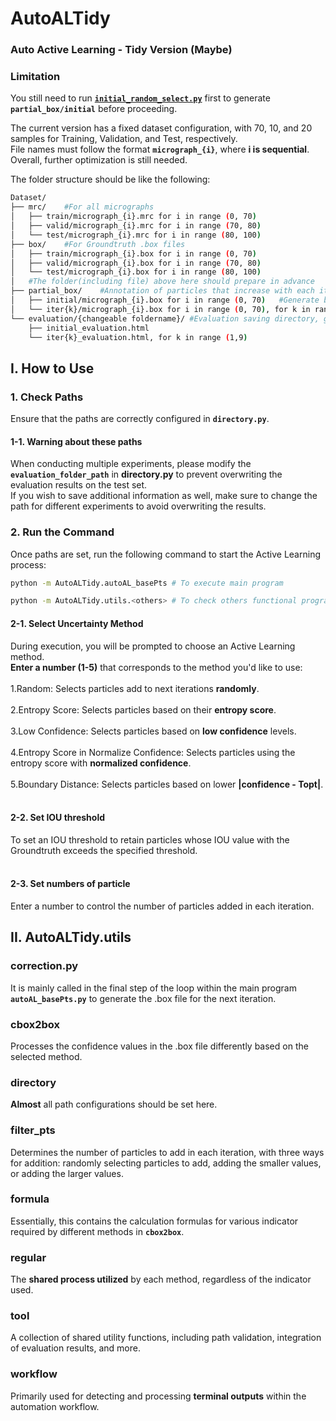 # AutoALTidy<br>
### Auto Active Learning - Tidy Version **(Maybe)**
### Limitation
You still need to run [**`initial_random_select.py`**](https://github.com/Gratia2533/cryyy/blob/main/main_pts/initial_random_select.py) first to generate **`partial_box/initial`** before proceeding.<br>

The current version has a fixed dataset configuration, with 70, 10, and 20 samples for Training, Validation, and Test, respectively.<br>
File names must follow the format **`micrograph_{i}`**, where **i is sequential**. Overall, further optimization is still needed.<br>

The folder structure should be like the following:

```bash
Dataset/
├── mrc/    #For all micrographs
│   ├── train/micrograph_{i}.mrc for i in range (0, 70)
│   ├── valid/micrograph_{i}.mrc for i in range (70, 80)
│   └── test/micrograph_{i}.mrc for i in range (80, 100)
├── box/    #For Groundtruth .box files
│   ├── train/micrograph_{i}.box for i in range (0, 70)
│   ├── valid/micrograph_{i}.box for i in range (70, 80)
│   └── test/micrograph_{i}.box for i in range (80, 100)
│   #The folder(including file) above here should prepare in advance
├── partial_box/    #Annotation of particles that increase with each iteration
│   ├── initial/micrograph_{i}.box for i in range (0, 70)   #Generate by initial_random_select.py manually
│   └── iter{k}/micrograph_{i}.box for i in range (0, 70), for k in range (1,9)     #Generate automatically when correction processing
└── evaluation/{changeable foldername}/ #Evaluation saving directory, generate automatically when auto Active Learning processing
    ├── initial_evaluation.html
    └── iter{k}_evaluation.html, for k in range (1,9)
```

## I. How to Use

### 1. Check Paths
Ensure that the paths are correctly configured in **`directory.py`**.

#### 1-1. Warning about these paths
When conducting multiple experiments, please modify the **`evaluation_folder_path`** in **directory.py** to prevent overwriting the evaluation results on the test set. <br> 
If you wish to save additional information as well, make sure to change the path for different experiments to avoid overwriting the results.

### 2. Run the Command
Once paths are set, run the following command to start the Active Learning process:

```bash
python -m AutoALTidy.autoAL_basePts # To execute main program
```
```bash
python -m AutoALTidy.utils.<others> # To check others functional programs in AutoALTidy/utils
```
#### 2-1. Select Uncertainty Method
During execution, you will be prompted to choose an Active Learning method.  
**Enter a number (1-5)** that corresponds to the method you'd like to use:  
<br>
1.Random: Selects particles add to next iterations **randomly**.  
<br>
2.Entropy Score: Selects particles based on their **entropy score**.  
<br>
3.Low Confidence: Selects particles based on **low confidence** levels.  
<br>
4.Entropy Score in Normalize Confidence: Selects particles using the entropy score with **normalized confidence**.  
<br>
5.Boundary Distance: Selects particles based on lower **|confidence - Topt|**.  
<br>

#### 2-2. Set IOU threshold
To set an IOU threshold to retain particles whose IOU value with the Groundtruth exceeds the specified threshold.  
<br>

#### 2-3. Set numbers of particle 
Enter a number to control the number of particles added in each iteration.

## II. AutoALTidy.utils

### correction.py

It is mainly called in the final step of the loop within the main program **`autoAL_basePts.py`** to generate the .box file for the next iteration.

### cbox2box

Processes the confidence values in the .box file differently based on the selected method.

### directory

**Almost** all path configurations should be set here.

### filter_pts

Determines the number of particles to add in each iteration, with three ways for addition: randomly selecting particles to add, adding the smaller values, or adding the larger values.

### formula

Essentially, this contains the calculation formulas for various indicator required by different methods in **`cbox2box`**.

### regular

The **shared process utilized** by each method, regardless of the indicator used.

### tool

A collection of shared utility functions, including path validation, integration of evaluation results, and more.

### workflow

Primarily used for detecting and processing **terminal outputs** within the automation workflow.
